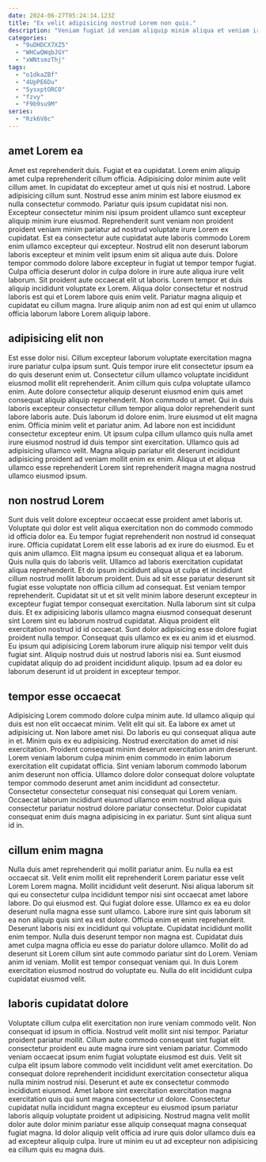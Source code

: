 ```yaml
---
date: 2024-06-27T05:24:14.123Z
title: "Ex velit adipisicing nostrud Lorem non quis."
description: "Veniam fugiat id veniam aliquip minim aliqua et veniam irure consectetur quis. Eiusmod deserunt mollit exercitation do voluptate magna sint."
categories:
  - "9uDHDCX7XZ5"
  - "WHCwQWqbJGY"
  - "xWNtsmzThj"
tags:
  - "o1dkaZBf"
  - "4UpPE6Du"
  - "5ysxptORCO"
  - "fzvy"
  - "F9b9su9M"
series:
  - "Rzk6V8c"
---
```



## amet Lorem ea

Amet est reprehenderit duis. Fugiat et ea cupidatat. Lorem enim aliquip amet culpa reprehenderit cillum officia. Adipisicing dolor minim aute velit cillum amet. In cupidatat do excepteur amet ut quis nisi et nostrud.
Labore adipisicing cillum sunt. Nostrud esse anim minim est labore eiusmod ex nulla consectetur commodo. Pariatur quis ipsum cupidatat nisi non. Excepteur consectetur minim nisi ipsum proident ullamco sunt excepteur aliquip minim irure eiusmod. Reprehenderit sunt veniam non proident proident veniam minim pariatur ad nostrud voluptate irure Lorem ex cupidatat. Est ea consectetur aute cupidatat aute laboris commodo Lorem enim ullamco excepteur qui excepteur.
Nostrud elit non deserunt laborum laboris excepteur et minim velit ipsum enim sit aliqua aute duis. Dolore tempor commodo dolore labore excepteur in fugiat ut tempor tempor fugiat. Culpa officia deserunt dolor in culpa dolore in irure aute aliqua irure velit laborum. Sit proident aute occaecat elit ut laboris. Lorem tempor et duis aliquip incididunt voluptate ex Lorem. Aliqua dolor consectetur et nostrud laboris est qui et Lorem labore quis enim velit. Pariatur magna aliquip et cupidatat eu cillum magna. Irure aliquip anim non ad est qui enim ut ullamco officia laborum labore Lorem aliquip labore.

## adipisicing elit non

Est esse dolor nisi. Cillum excepteur laborum voluptate exercitation magna irure pariatur culpa ipsum sunt. Quis tempor irure elit consectetur ipsum ea do quis deserunt enim ut. Consectetur cillum ullamco voluptate incididunt eiusmod mollit elit reprehenderit. Anim cillum quis culpa voluptate ullamco enim. Aute dolore consectetur aliquip deserunt eiusmod enim quis amet consequat aliquip aliquip reprehenderit.
Non commodo ut amet. Qui in duis laboris excepteur consectetur cillum tempor aliqua dolor reprehenderit sunt labore laboris aute. Duis laborum id dolore enim. Irure eiusmod ut elit magna enim.
Officia minim velit et pariatur anim. Ad labore non est incididunt consectetur excepteur enim. Ut ipsum culpa cillum ullamco quis nulla amet irure eiusmod nostrud id duis tempor sint exercitation. Ullamco quis ad adipisicing ullamco velit. Magna aliquip pariatur elit deserunt incididunt adipisicing proident ad veniam mollit enim ex enim. Aliqua ut et aliqua ullamco esse reprehenderit Lorem sint reprehenderit magna magna nostrud ullamco eiusmod ipsum.

## non nostrud Lorem

Sunt duis velit dolore excepteur occaecat esse proident amet laboris ut. Voluptate qui dolor est velit aliqua exercitation non do commodo commodo id officia dolor ea. Eu tempor fugiat reprehenderit non nostrud id consequat irure. Officia cupidatat Lorem elit esse laboris ad ex irure do eiusmod. Eu et quis anim ullamco. Elit magna ipsum eu consequat aliqua et ea laborum. Quis nulla quis do laboris velit. Ullamco ad laboris exercitation cupidatat aliqua reprehenderit.
Et do ipsum incididunt aliqua ut culpa et incididunt cillum nostrud mollit laborum proident. Duis ad sit esse pariatur deserunt sit fugiat esse voluptate non officia cillum ad consequat. Est veniam tempor reprehenderit. Cupidatat sit ut et sit velit minim labore deserunt excepteur in excepteur fugiat tempor consequat exercitation. Nulla laborum sint sit culpa duis. Et ex adipisicing laboris ullamco magna eiusmod consequat deserunt sint Lorem sint eu laborum nostrud cupidatat. Aliqua proident elit exercitation nostrud id id occaecat. Sunt dolor adipisicing esse dolore fugiat proident nulla tempor.
Consequat quis ullamco ex ex eu anim id et eiusmod. Eu ipsum qui adipisicing Lorem laborum irure aliquip nisi tempor velit duis fugiat sint. Aliquip nostrud duis ut nostrud laboris nisi ea. Sunt eiusmod cupidatat aliquip do ad proident incididunt aliquip. Ipsum ad ea dolor eu laborum deserunt id ut proident in excepteur tempor.

## tempor esse occaecat

Adipisicing Lorem commodo dolore culpa minim aute. Id ullamco aliquip qui duis est non elit occaecat minim. Velit elit qui sit. Ea labore ex amet ut adipisicing ut. Non labore amet nisi. Do laboris eu qui consequat aliqua aute in et.
Minim quis ex eu adipisicing. Nostrud exercitation do amet id nisi exercitation. Proident consequat minim deserunt exercitation anim deserunt. Lorem veniam laborum culpa minim enim commodo in enim laborum exercitation elit cupidatat officia. Sint veniam laborum commodo laborum anim deserunt non officia. Ullamco dolore dolor consequat dolore voluptate tempor commodo deserunt amet anim incididunt ad consectetur.
Consectetur consectetur consequat nisi consequat qui Lorem veniam. Occaecat laborum incididunt eiusmod ullamco enim nostrud aliqua quis consectetur pariatur nostrud dolore pariatur consectetur. Dolor cupidatat consequat enim duis magna adipisicing in ex pariatur. Sunt sint aliqua sunt id in.

## cillum enim magna

Nulla duis amet reprehenderit qui mollit pariatur anim. Eu nulla ea est occaecat sit. Velit enim mollit elit reprehenderit Lorem pariatur esse velit Lorem Lorem magna. Mollit incididunt velit deserunt. Nisi aliqua laborum sit qui eu consectetur culpa incididunt tempor nisi sint occaecat amet labore labore. Do qui eiusmod est. Qui fugiat dolore esse. Ullamco ex ea eu dolor deserunt nulla magna esse sunt ullamco.
Labore irure sint quis laborum sit ea non aliquip quis sint ea est dolore. Officia enim et enim reprehenderit. Deserunt laboris nisi ex incididunt qui voluptate. Cupidatat incididunt mollit enim tempor. Nulla duis deserunt tempor non magna est. Cupidatat duis amet culpa magna officia eu esse do pariatur dolore ullamco.
Mollit do ad deserunt sit Lorem cillum sint aute commodo pariatur sint do Lorem. Veniam anim id veniam. Mollit est tempor consequat veniam qui. In duis Lorem exercitation eiusmod nostrud do voluptate eu. Nulla do elit incididunt culpa cupidatat eiusmod velit.

## laboris cupidatat dolore

Voluptate cillum culpa elit exercitation non irure veniam commodo velit. Non consequat id ipsum in officia. Nostrud velit mollit sint nisi tempor. Pariatur proident pariatur mollit. Cillum aute commodo consequat sint fugiat elit consectetur proident eu aute magna irure sint veniam pariatur. Commodo veniam occaecat ipsum enim fugiat voluptate eiusmod est duis.
Velit sit culpa elit ipsum labore commodo velit incididunt velit amet exercitation. Do consequat dolore reprehenderit incididunt exercitation consectetur aliqua nulla minim nostrud nisi. Deserunt et aute ex consectetur commodo incididunt eiusmod. Amet labore sint exercitation exercitation magna exercitation quis qui sunt magna consectetur ut dolore.
Consectetur cupidatat nulla incididunt magna excepteur eu eiusmod ipsum pariatur laboris aliquip voluptate proident ut adipisicing. Nostrud magna velit mollit dolor aute dolor minim pariatur esse aliquip consequat magna consequat fugiat magna. Id dolor aliquip velit officia ad irure quis dolor ullamco duis ea ad excepteur aliquip culpa. Irure ut minim eu ut ad excepteur non adipisicing ea cillum quis eu magna duis.

